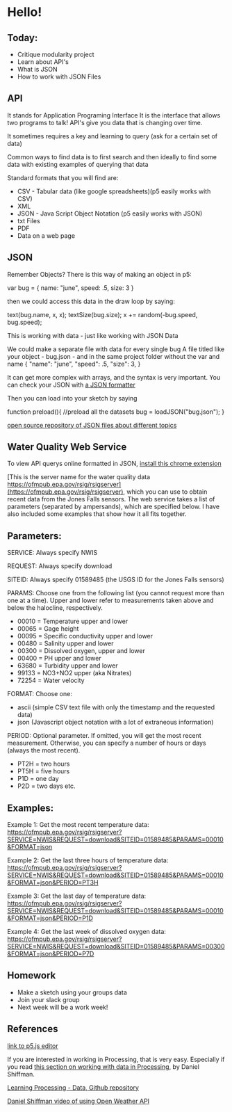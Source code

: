 # Hello!

## Today:
- Critique modularity project
- Learn about API's
- What is JSON
- How to work with JSON Files

## API

It stands for Application Programing Interface
It is the interface that allows two programs to talk!
API's give you data that is changing over time.

It sometimes requires a key and learning to query (ask for a certain set of data)

Common ways to find data is to first search and then ideally to find some data with existing examples of querying that data

Standard formats that you will find are:
- CSV - Tabular data (like google spreadsheets)(p5 easily works with CSV)
- XML
- JSON - Java Script Object Notation (p5 easily works with JSON)
- txt Files
- PDF
- Data on a web page

## JSON

Remember Objects?
There is this way of making an object in p5:

  var bug = {
    name: "june",
    speed: .5,
    size: 3
  }

  then we could access this data in the draw loop by saying:

  text(bug.name, x, x);
  textSize(bug.size);
  x += random(-bug.speed, bug.speed);

  This is working with data - just like working with JSON Data

  We could make a separate file with data for every single bug
  A file titled like your object - bug.json - and in the same project folder
  without the var and name
  {
    "name": "june",
    "speed": .5,
    "size": 3,
  }

  It can get more complex with arrays, and the syntax is very important.
  You can check your JSON with [a JSON formatter](https://jsonformatter.curiousconcept.com/)

  Then you can load into your sketch by saying

  function preload(){
  //preload all the datasets
  bug = loadJSON("bug.json");
}

  [open source repository of JSON files about different topics](https://github.com/dariusk/corpora)


## Water Quality Web Service

To view API querys online formatted in JSON, [install this chrome extension](https://chrome.google.com/webstore/detail/json-formatter/bcjindcccaagfpapjjmafapmmgkkhgoa?hl=en)

[This is the server name for the water quality data https://ofmpub.epa.gov/rsig/rsigserver](https://ofmpub.epa.gov/rsig/rsigserver), which you can use to obtain recent data from the Jones Falls sensors. The web service takes a list of parameters (separated by ampersands), which are specified below. I have also included some examples that show how it all fits together.

Parameters:
-----------------
SERVICE: Always specify NWIS

REQUEST: Always specify download

SITEID: Always specify 01589485 (the USGS ID for the Jones Falls sensors)

PARAMS: Choose one from the following list (you cannot request more than one at a time). Upper and lower refer to measurements taken above and below the halocline, respectively.

   - 00010 = Temperature upper and lower
   - 00065 = Gage height
   - 00095 = Specific conductivity upper and lower
   - 00480 = Salinity upper and lower
  - 00300 = Dissolved oxygen, upper and lower
  - 00400 = PH upper and lower
  - 63680 = Turbidity upper and lower
  -  99133 = NO3+NO2 upper (aka Nitrates)
  - 72254 = Water velocity



FORMAT: Choose one:

   - ascii (simple CSV text file with only the timestamp and the requested data)
   - json (Javascript object notation with a lot of extraneous information)

PERIOD: Optional parameter. If omitted, you will get the most recent measurement. Otherwise, you can specify a number of hours or days (always the most recent).

  - PT2H = two hours
  - PT5H = five hours
  - P1D = one day
  - P2D = two days
  etc.


Examples:
--------------
Example 1: Get the most recent temperature data:
https://ofmpub.epa.gov/rsig/rsigserver?SERVICE=NWIS&REQUEST=download&SITEID=01589485&PARAMS=00010&FORMAT=json

Example 2: Get the last three hours of temperature data:
https://ofmpub.epa.gov/rsig/rsigserver?SERVICE=NWIS&REQUEST=download&SITEID=01589485&PARAMS=00010&FORMAT=json&PERIOD=PT3H

Example 3: Get the last day of temperature data:
https://ofmpub.epa.gov/rsig/rsigserver?SERVICE=NWIS&REQUEST=download&SITEID=01589485&PARAMS=00010&FORMAT=json&PERIOD=P1D

Example 4: Get the last week of dissolved oxygen data:
https://ofmpub.epa.gov/rsig/rsigserver?SERVICE=NWIS&REQUEST=download&SITEID=01589485&PARAMS=00300&FORMAT=json&PERIOD=P7D


## Homework
- Make a sketch using your groups data
- Join your slack group
- Next week will be a work week!

## References

[link to p5.js editor](https://github.com/processing/p5.js-editor/releases)

If you are interested in working in Processing, that is very easy. Especially if you read [this section on working with data in Processing](https://processing.org/tutorials/data/), by Daniel Shiffman.

[Learning Processing - Data, Github repository](https://github.com/shiffman/LearningProcessing/tree/master/chp18_data)

[Daniel Shiffman video of using Open Weather API](https://www.youtube.com/watch?v=ecT42O6I_WI)
